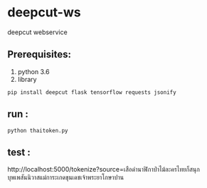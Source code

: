 # deepcut-ws
deepcut webservice

## Prerequisites: 
1. python 3.6
2. library
```
pip install deepcut flask tensorflow requests jsonify
```

## run :
```
python thaitoken.py
```

## test : 
http://localhost:5000/tokenize?source=เสือดำนาฬิกาป่าไม้ละครไทยก็สนุกบุพเพสันนิวาสแม่การะเกดขุนเดชเจ้าพระยาโกษาปาน
